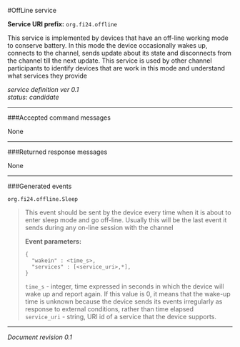 #OffLine service

**Service URI prefix:**    `org.fi24.offline`

This service is implemented by devices that have an off-line working mode to conserve battery. In this mode the device occasionally wakes up, connects to the channel, sends update about its state and disconnects from the channel till the next update.
This service is used by other channel participants to identify devices that are work in this mode and understand what services they provide


*service definition ver 0.1*  
*status: candidate*


---

###Accepted command messages

None

---


###Returned response messages

None

---

###Generated events

`org.fi24.offline.Sleep`
> This event should be sent by the device every time when it is about to enter sleep mode and go off-line. Usually this will be the last event it sends during any on-line session with the channel
> 
> **Event parameters:**
>```
>{  
>   "wakein" : <time_s>,
>   "services" : [<service_uri>,*],
>}
>```
>
> `time_s` - integer, time expressed in seconds in which the device will wake up and report again. If this value is 0, it means that the wake-up time is unknown because the device sends its events irregularly as response to external conditions, rather than time elapsed  
> `service_uri` - string, URI id of a service that the device supports.

---

*Document revision 0.1*

